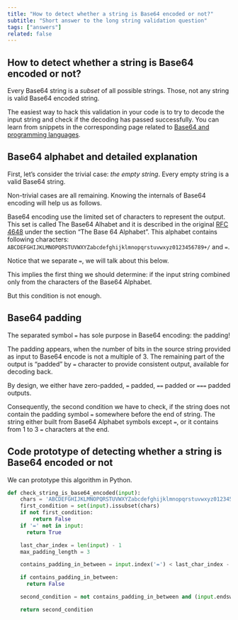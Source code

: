 ```yaml
---
title: "How to detect whether a string is Base64 encoded or not?"
subtitle: "Short answer to the long string validation question"
tags: ["answers"]
related: false
---
```


## How to detect whether a string is Base64 encoded or not?
Every Base64 string is a *subset* of all possible strings. Those, not any string is valid Base64 encoded string.

The easiest way to hack this validation in your code is to try to decode the input string and check if the decoding has passed successfully. You can learn from snippets in the corresponding page related to [Base64 and programming languages](/tutorial/base64-in-every-programming-language/).

## Base64 alphabet and detailed explanation
First, let’s consider the trivial case: _the empty string_.
Every empty string is a valid Base64 string.

Non-trivial cases are all remaining.
Knowing the internals of Base64 encoding will help us as follows.

Base64 encoding use the limited set of characters to represent the output. This set is called The Base64 Alhabet and it is described in the original [RFC 4648](https://tools.ietf.org/html/rfc4648#page-5) under the section “The Base 64 Alphabet”.
This alphabet contains following characters: `ABCDEFGHIJKLMNOPQRSTUVWXYZabcdefghijklmnopqrstuvwxyz0123456789+/` and `=`.

Notice that we separate `=`, we will talk about this below.

This implies the first thing we should determine: if the input string combined only from the characters of the Base64 Alphabet.

But this condition is not enough.

## Base64 padding
The separated symbol `=` has sole purpose in Base64 encoding: the padding!

The padding appears, when the number of bits in the source string provided as input to Base64 encode is not a multiple of 3. The remaining part of the output is “padded” by `=` character to provide consistent output, available for decoding back.

By design, we either have zero-padded, `=` padded, `==` padded or `===` padded outputs.

Consequently, the second condition we have to check, if the string does not contain the padding symbol `=` somewhere before the end of string. The string either built from Base64 Alphabet symbols except `=`, or it contains from 1 to 3 `=` characters at the end.

## Code prototype of detecting whether a string is Base64 encoded or not
We can prototype this algorithm in Python.

```python
def check_string_is_base64_encoded(input):
    chars = 'ABCDEFGHIJKLMNOPQRSTUVWXYZabcdefghijklmnopqrstuvwxyz0123456789+/='
    first_condition = set(input).issubset(chars)
    if not first_condition:
        return False
    if '=' not in input:
      return True

    last_char_index = len(input) - 1
    max_padding_length = 3

    contains_padding_in_between = input.index('=') < last_char_index - max_padding_length

    if contains_padding_in_between:
      return False

    second_condition = not contains_padding_in_between and (input.endswith('=') or input.endswith('==') or input.endswith('==='))

    return second_condition
```
